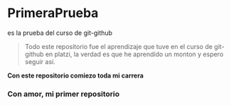 # PrimeraPrueba
 es la prueba del curso de git-github

> Todo este repositorio fue el aprendizaje que tuve en el curso de git-github en platzi, la verdad es que he aprendído un monton y espero seguir así.


**Con este repositorio comiezo toda mi carrera** 
### Con amor, mi primer repositorio
